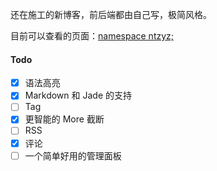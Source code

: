 还在施工的新博客，前后端都由自己写，极简风格。

目前可以查看的页面：[namespace ntzyz;](https://new.ntzyz.cn/)

#### Todo
- [X] 语法高亮
- [X] Markdown 和 Jade 的支持
- [ ] Tag
- [X] 更智能的 More 截断
- [ ] RSS
- [X] 评论
- [ ] 一个简单好用的管理面板

